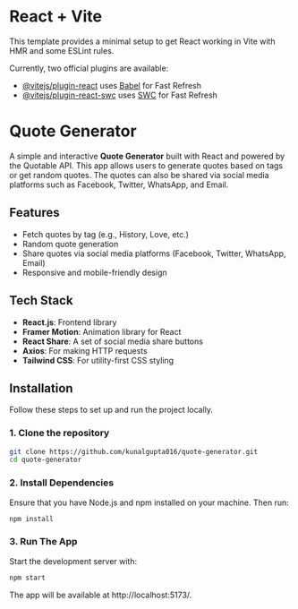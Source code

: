 # React + Vite

This template provides a minimal setup to get React working in Vite with HMR and some ESLint rules.

Currently, two official plugins are available:

- [@vitejs/plugin-react](https://github.com/vitejs/vite-plugin-react/blob/main/packages/plugin-react/README.md) uses [Babel](https://babeljs.io/) for Fast Refresh
- [@vitejs/plugin-react-swc](https://github.com/vitejs/vite-plugin-react-swc) uses [SWC](https://swc.rs/) for Fast Refresh

# Quote Generator

A simple and interactive **Quote Generator** built with React and powered by the Quotable API. This app allows users to generate quotes based on tags or get random quotes. The quotes can also be shared via social media platforms such as Facebook, Twitter, WhatsApp, and Email.

## Features
- Fetch quotes by tag (e.g., History, Love, etc.)
- Random quote generation
- Share quotes via social media platforms (Facebook, Twitter, WhatsApp, Email)
- Responsive and mobile-friendly design

## Tech Stack
- **React.js**: Frontend library
- **Framer Motion**: Animation library for React
- **React Share**: A set of social media share buttons
- **Axios**: For making HTTP requests
- **Tailwind CSS**: For utility-first CSS styling

## Installation

Follow these steps to set up and run the project locally.

### 1. Clone the repository
```bash
git clone https://github.com/kunalgupta016/quote-generator.git
cd quote-generator
```
### 2. Install Dependencies 
Ensure that you have Node.js and npm installed on your machine. Then run:
```bash
npm install
```
### 3. Run The App
Start the development server with:
```bash
npm start
```
The app will be available at http://localhost:5173/.